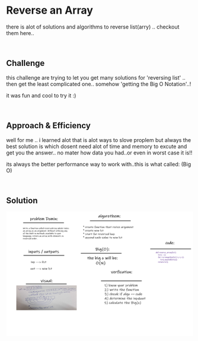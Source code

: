 # Reverse an Array
there is alot of solutions and algorithms to reverse list(arry) .. checkout them here..

<br>

## Challenge
this challenge are trying to let you get many solutions for 'reversing list' .. then get the least complicated one..
somehow 'getting the Big O Notation'..!

it was fun and cool to try it :)

<br>

## Approach & Efficiency
well for me .. i learned alot that is alot ways to slove proplem but always the best solution is which dosent need alot of time and memory to excute and get you the answer..
no mater how data you had..or even in worst case it is!!

its always the better performance way to work with..this is what called: (Big O)

<br>

## Solution

![cap](../assets/cc_class01.png)